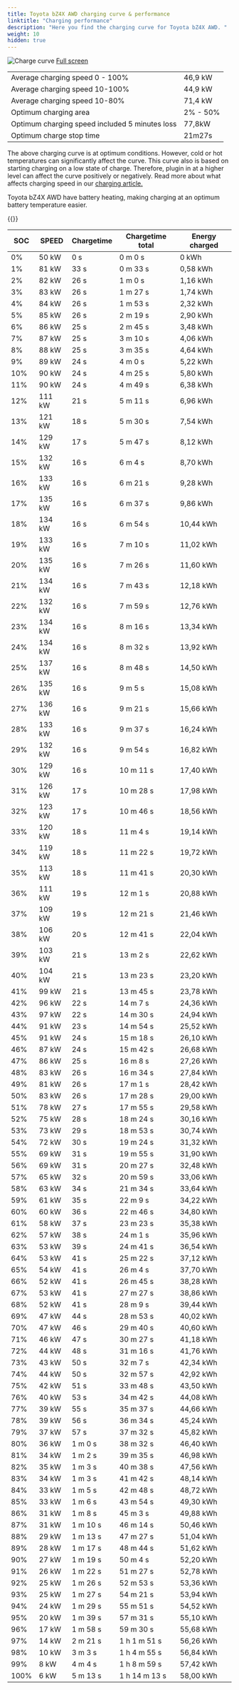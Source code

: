 ```yaml
---
title: Toyota bZ4X AWD charging curve & performance
linktitle: "Charging performance"
description: "Here you find the charging curve for Toyota bZ4X AWD. "
weight: 10
hidden: true
---
```

<!-- markdownlint-disable MD033 -->
<object type="image/svg+xml" data="../modelnavigation.svg"></object>
![Charge curve](../chargingcurve.svg  "Charging curve")
[Full screen](../chargingcurve.svg)

|  | |
|-----|-----|
|Average charging speed 0 - 100% |46,9 kW|
|Average charging speed 10-100% |44,9 kW|
|Average charging speed 10-80% |71,4 kW|
|Optimum charging area|2% - 50%|
|Optimum charging speed included 5 minutes loss|77,8kW|
|Optimum charge stop time |21m27s|


The above charging curve is at optimum conditions. However, cold or hot temperatures can significantly affect the curve. This curve also is based on starting charging on a low state of charge. Therefore, plugin in at a higher level can affect the curve positively or negatively. Read more about what affects charging speed in our [charging article.](../../../../../technology/battery/charging/) 


Toyota bZ4X AWD have battery heating, making charging at an optimum battery temperature easier. 


{{<evkxdisplayaddarticle />}}

|SOC | SPEED|Chargetime | Chargetime total | Energy charged |
|-----|-----|-----|-----|-----|
|0%|50 kW|  0 s|  0 m 0 s |0 kWh |
|1%|81 kW|  33 s|  0 m 33 s |0,58 kWh |
|2%|82 kW|  26 s|  1 m 0 s |1,16 kWh |
|3%|83 kW|  26 s|  1 m 27 s |1,74 kWh |
|4%|84 kW|  26 s|  1 m 53 s |2,32 kWh |
|5%|85 kW|  26 s|  2 m 19 s |2,90 kWh |
|6%|86 kW|  25 s|  2 m 45 s |3,48 kWh |
|7%|87 kW|  25 s|  3 m 10 s |4,06 kWh |
|8%|88 kW|  25 s|  3 m 35 s |4,64 kWh |
|9%|89 kW|  24 s|  4 m 0 s |5,22 kWh |
|10%|90 kW|  24 s|  4 m 25 s |5,80 kWh |
|11%|90 kW|  24 s|  4 m 49 s |6,38 kWh |
|12%|111 kW|  21 s|  5 m 11 s |6,96 kWh |
|13%|121 kW|  18 s|  5 m 30 s |7,54 kWh |
|14%|129 kW|  17 s|  5 m 47 s |8,12 kWh |
|15%|132 kW|  16 s|  6 m 4 s |8,70 kWh |
|16%|133 kW|  16 s|  6 m 21 s |9,28 kWh |
|17%|135 kW|  16 s|  6 m 37 s |9,86 kWh |
|18%|134 kW|  16 s|  6 m 54 s |10,44 kWh |
|19%|133 kW|  16 s|  7 m 10 s |11,02 kWh |
|20%|135 kW|  16 s|  7 m 26 s |11,60 kWh |
|21%|134 kW|  16 s|  7 m 43 s |12,18 kWh |
|22%|132 kW|  16 s|  7 m 59 s |12,76 kWh |
|23%|134 kW|  16 s|  8 m 16 s |13,34 kWh |
|24%|134 kW|  16 s|  8 m 32 s |13,92 kWh |
|25%|137 kW|  16 s|  8 m 48 s |14,50 kWh |
|26%|135 kW|  16 s|  9 m 5 s |15,08 kWh |
|27%|136 kW|  16 s|  9 m 21 s |15,66 kWh |
|28%|133 kW|  16 s|  9 m 37 s |16,24 kWh |
|29%|132 kW|  16 s|  9 m 54 s |16,82 kWh |
|30%|129 kW|  16 s|  10 m 11 s |17,40 kWh |
|31%|126 kW|  17 s|  10 m 28 s |17,98 kWh |
|32%|123 kW|  17 s|  10 m 46 s |18,56 kWh |
|33%|120 kW|  18 s|  11 m 4 s |19,14 kWh |
|34%|119 kW|  18 s|  11 m 22 s |19,72 kWh |
|35%|113 kW|  18 s|  11 m 41 s |20,30 kWh |
|36%|111 kW|  19 s|  12 m 1 s |20,88 kWh |
|37%|109 kW|  19 s|  12 m 21 s |21,46 kWh |
|38%|106 kW|  20 s|  12 m 41 s |22,04 kWh |
|39%|103 kW|  21 s|  13 m 2 s |22,62 kWh |
|40%|104 kW|  21 s|  13 m 23 s |23,20 kWh |
|41%|99 kW|  21 s|  13 m 45 s |23,78 kWh |
|42%|96 kW|  22 s|  14 m 7 s |24,36 kWh |
|43%|97 kW|  22 s|  14 m 30 s |24,94 kWh |
|44%|91 kW|  23 s|  14 m 54 s |25,52 kWh |
|45%|91 kW|  24 s|  15 m 18 s |26,10 kWh |
|46%|87 kW|  24 s|  15 m 42 s |26,68 kWh |
|47%|86 kW|  25 s|  16 m 8 s |27,26 kWh |
|48%|83 kW|  26 s|  16 m 34 s |27,84 kWh |
|49%|81 kW|  26 s|  17 m 1 s |28,42 kWh |
|50%|83 kW|  26 s|  17 m 28 s |29,00 kWh |
|51%|78 kW|  27 s|  17 m 55 s |29,58 kWh |
|52%|75 kW|  28 s|  18 m 24 s |30,16 kWh |
|53%|73 kW|  29 s|  18 m 53 s |30,74 kWh |
|54%|72 kW|  30 s|  19 m 24 s |31,32 kWh |
|55%|69 kW|  31 s|  19 m 55 s |31,90 kWh |
|56%|69 kW|  31 s|  20 m 27 s |32,48 kWh |
|57%|65 kW|  32 s|  20 m 59 s |33,06 kWh |
|58%|63 kW|  34 s|  21 m 34 s |33,64 kWh |
|59%|61 kW|  35 s|  22 m 9 s |34,22 kWh |
|60%|60 kW|  36 s|  22 m 46 s |34,80 kWh |
|61%|58 kW|  37 s|  23 m 23 s |35,38 kWh |
|62%|57 kW|  38 s|  24 m 1 s |35,96 kWh |
|63%|53 kW|  39 s|  24 m 41 s |36,54 kWh |
|64%|53 kW|  41 s|  25 m 22 s |37,12 kWh |
|65%|54 kW|  41 s|  26 m 4 s |37,70 kWh |
|66%|52 kW|  41 s|  26 m 45 s |38,28 kWh |
|67%|53 kW|  41 s|  27 m 27 s |38,86 kWh |
|68%|52 kW|  41 s|  28 m 9 s |39,44 kWh |
|69%|47 kW|  44 s|  28 m 53 s |40,02 kWh |
|70%|47 kW|  46 s|  29 m 40 s |40,60 kWh |
|71%|46 kW|  47 s|  30 m 27 s |41,18 kWh |
|72%|44 kW|  48 s|  31 m 16 s |41,76 kWh |
|73%|43 kW|  50 s|  32 m 7 s |42,34 kWh |
|74%|44 kW|  50 s|  32 m 57 s |42,92 kWh |
|75%|42 kW|  51 s|  33 m 48 s |43,50 kWh |
|76%|40 kW|  53 s|  34 m 42 s |44,08 kWh |
|77%|39 kW|  55 s|  35 m 37 s |44,66 kWh |
|78%|39 kW|  56 s|  36 m 34 s |45,24 kWh |
|79%|37 kW|  57 s|  37 m 32 s |45,82 kWh |
|80%|36 kW| 1 m 0 s|  38 m 32 s |46,40 kWh |
|81%|34 kW| 1 m 2 s|  39 m 35 s |46,98 kWh |
|82%|35 kW| 1 m 3 s|  40 m 38 s |47,56 kWh |
|83%|34 kW| 1 m 3 s|  41 m 42 s |48,14 kWh |
|84%|33 kW| 1 m 5 s|  42 m 48 s |48,72 kWh |
|85%|33 kW| 1 m 6 s|  43 m 54 s |49,30 kWh |
|86%|31 kW| 1 m 8 s|  45 m 3 s |49,88 kWh |
|87%|31 kW| 1 m 10 s|  46 m 14 s |50,46 kWh |
|88%|29 kW| 1 m 13 s|  47 m 27 s |51,04 kWh |
|89%|28 kW| 1 m 17 s|  48 m 44 s |51,62 kWh |
|90%|27 kW| 1 m 19 s|  50 m 4 s |52,20 kWh |
|91%|26 kW| 1 m 22 s|  51 m 27 s |52,78 kWh |
|92%|25 kW| 1 m 26 s|  52 m 53 s |53,36 kWh |
|93%|25 kW| 1 m 27 s|  54 m 21 s |53,94 kWh |
|94%|24 kW| 1 m 29 s|  55 m 51 s |54,52 kWh |
|95%|20 kW| 1 m 39 s|  57 m 31 s |55,10 kWh |
|96%|17 kW| 1 m 58 s|  59 m 30 s |55,68 kWh |
|97%|14 kW| 2 m 21 s| 1 h 1 m 51 s |56,26 kWh |
|98%|10 kW| 3 m 3 s| 1 h 4 m 55 s |56,84 kWh |
|99%|8 kW| 4 m 4 s| 1 h 8 m 59 s |57,42 kWh |
|100%|6 kW| 5 m 13 s| 1 h 14 m 13 s |58,00 kWh |
